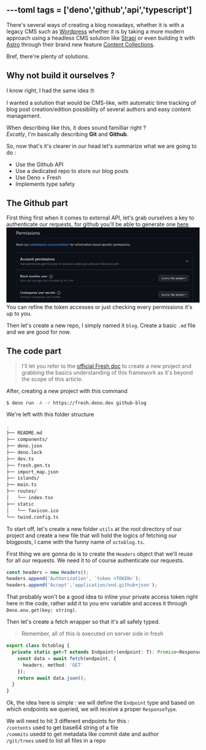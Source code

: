 ---toml
tags = ['deno','github','api','typescript']
---
There's several ways of creating a blog nowadays, whether it is with a legacy CMS such as [Wordpress](https://wordpress.com) whether it is by taking a more modern approach using a headless CMS solution like [Strapi](https://strapi.io) or even building it with [Astro](https://astro.build) through their brand new feature [Content Collections](https://docs.astro.build/en/guides/content-collections/).

Bref, there're plenty of solutions.

## Why not build it ourselves ?
I know right, I had the same idea 🤓

I wanted a solution that would be CMS-like, with automatic time tracking of blog post creation/edition possibility of several authors and easy content management.

When describing like this, it does sound familliar right ? <br>
*Excatly*, I'm basically describing **Git** and **Github**.

So, now that's it's clearer in our head let's summarize what we are going to do :
- Use the Github API
- Use a dedicated repo to store our blog posts
- Use Deno + Fresh
- Implements type safety

## The Github part 
First thing first when it comes to external API, let's grab ourselves a key to authenticate our requests, for github you'll be able to generate one [here](https://github.com/settings/tokens?type=beta).
![github token permissions](assets/blogception/permissions.png) You can refine the token accesses or just checking every permissions it's up to you. 

Then let's create a new repo, I simply named it `blog`. Create a basic `.md` file and we are good for now.

## The code part
> I'll let you refer to the [official Fresh doc](https://fresh.deno.dev/docs/getting-started/create-a-project) to create a new project and grabbing the basics understanding of this framework as it's beyond the scope of this article.

After, creating a new project with this command
```bash
$ deno run -A -r https://fresh.deno.dev github-blog
```
We're left with this folder structure
```bash
.
├── README.md
├── components/
├── deno.json
├── deno.lock
├── dev.ts
├── fresh.gen.ts
├── import_map.json
├── islands/
├── main.ts
├── routes/
│   └── index.tsx
├── static
│   └── favicon.ico
└── twind.config.ts
```

To start off, let's create a new folder `utils` at the root directory of our project and create a new file that will hold the logics of fetching our blogposts, I came with the funny name of `octoblog.ts`.

First thing we are gonna do is to create the `Headers` object that we'll reuse for all our requests. We need it to of course authenticate our requests.
```typescript
const headers = new Headers();
headers.append('Authorization', `token <TOKEN>`);
headers.append('Accept','application/vnd.github+json');
```
That probably won't be a good idea to inline your private access token right here in the code, rather add it to you env variable and access it through `Deno.env.get(key: string)`.

Then let's create a fetch wrapper so that it's all safely typed.
> Remember, all of this is executed on server side in fresh
```typescript
export class Octoblog {
  private static get<T extends Endpoint>(endpoint: T): Promise<ResponseType<T>> {
    const data = await fetch(endpoint, {
      headers, method: 'GET'
    });
    return await data.json();
  }
}
```

Ok, the idea here is simple : we will define the `Endpoint` type and based on which endpoints we queried, we will receive a proper `ResponseType`.

We will need to hit 3 different endpoints for this : <br> 
`/contents` used to get base64 string of a file
<br>
`/commits` usedd to get metadata like commit date and author
<br>
`/git/trees` used to list all files in a repo




